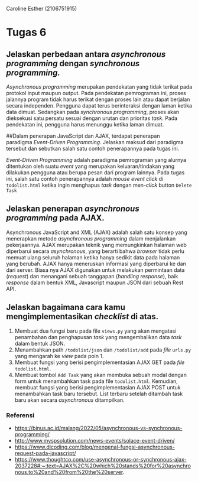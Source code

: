Caroline Esther (2106751915)

# Tugas 6

## Jelaskan perbedaan antara *asynchronous programming* dengan *synchronous programming.*

*Asynchronous programming* merupakan pendekatan yang tidak terikat pada protokol input maupun output. Pada pendekatan pemrograman ini, proses jalannya program tidak harus terikat dengan proses lain atau dapat berjalan secara independen. Pengguna dapat terus berinteraksi dengan laman ketika data dimuat. Sedangkan pada *synchronous programming*, proses akan dieksekusi satu persatu sesuai dengan urutan dan prioritas *task*. Pada pendekatan ini, pengguna harus menunggu ketika laman dimuat.

##Dalam penerapan JavaScript dan AJAX, terdapat penerapan paradigma *Event-Driven Programming*. Jelaskan maksud dari paradigma tersebut dan sebutkan salah satu contoh penerapannya pada tugas ini.

*Event-Driven Programming* adalah paradigma pemrograman yang alurnya ditentukan oleh suatu *event* yang merupakan keluaran/tindakan yang dilakukan pengguna atau berupa pesan dari program lainnya. Pada tugas ini, salah satu contoh penerapannya adalah *mouse* *event* *click* di `todolist.html` ketika ingin menghapus *task* dengan men-*click* button `Delete Task`

## Jelaskan penerapan *asynchronous programming* pada AJAX.
Asynchronous JavaScript and XML (AJAX) adalah salah satu konsep yang menerapkan metode *asynchronous programming* dalam menjalankan pekerjaannya. AJAX merupakan teknik yang memungkinkan halaman web diperbarui secara *asynchronous*, yang berarti bahwa *browser* tidak perlu memuat ulang seluruh halaman ketika hanya sedikit data pada halaman yang berubah. AJAX hanya meneruskan informasi yang diperbarui ke dan dari server. Biasa nya AJAX digunakan untuk melakukan permintaan data (*request*) dan menangani sebuah tanggapan (*handling response*), baik *response* dalam bentuk XML, Javascript maupun JSON dari sebuah Rest API. 

## Jelaskan bagaimana cara kamu mengimplementasikan *checklist* di atas.
1. Membuat dua fungsi baru pada file `views.py` yang akan mengatasi penambahan dan penghapusan *task* yang mengembalikan data *task* dalam bentuk JSON.
2. Menambahkan path `/todolist/json` dan `/todolist/add` pada *file* `urls.py` yang mengarah ke *view* pada poin 1.
3. Membuat fungsi yang berisi pengimplementasian AJAX GET pada *file* `todolist.html`.
4. Membuat tombol `Add Task` yang akan membuka sebuah modal dengan form untuk menambahkan task pada file `todolist.html`. Kemudian, membuat fungsi yang berisi pengimplementasian AJAX POST untuk menambahkan task baru tersebut. List terbaru setelah ditambah task baru akan secara *asynchronous* ditampilkan.


### Referensi
- https://binus.ac.id/malang/2022/05/asynchronous-vs-synchronous-programming/
- http://www.myspsolution.com/news-events/solace-event-driven/
- https://www.dicoding.com/blog/mengenal-fungsi-asynchronous-request-pada-javascript/
- https://www.thoughtco.com/use-asynchronous-or-synchronous-ajax-2037228#:~:text=AJAX%2C%20which%20stands%20for%20asynchronous,to%20and%20from%20the%20server.